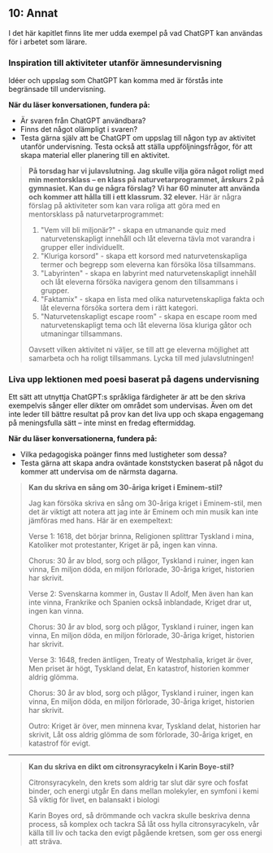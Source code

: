 
## 10: Annat
I det här kapitlet finns lite mer udda exempel på vad ChatGPT kan användas för i arbetet som lärare.

### Inspiration till aktiviteter utanför ämnesundervisning
Idéer och uppslag som ChatGPT kan komma med är förstås inte begränsade till undervisning.

**När du läser konversationen, fundera på:**
* Är svaren från ChatGPT användbara?
* Finns det något olämpligt i svaren?
* Testa gärna själv att be ChatGPT om uppslag till någon typ av aktivitet utanför undervisning. Testa också att ställa uppföljningsfrågor, för att skapa material eller planering till en aktivitet.

> **På torsdag har vi julavslutning. Jag skulle vilja göra något roligt med min mentorsklass – en klass på naturvetarprogrammet, årskurs 2 på gymnasiet. Kan du ge några förslag? Vi har 60 minuter att använda och kommer att hålla till i ett klassrum. 32 elever.**
> Här är några förslag på aktiviteter som kan vara roliga att göra med en mentorsklass på naturvetarprogrammet:
> 1. "Vem vill bli miljonär?" - skapa en utmanande quiz med naturvetenskapligt innehåll och låt eleverna tävla mot varandra i grupper eller individuellt.
> 2. "Kluriga korsord" - skapa ett korsord med naturvetenskapliga termer och begrepp som eleverna kan försöka lösa tillsammans.
> 3. "Labyrinten" - skapa en labyrint med naturvetenskapligt innehåll och låt eleverna försöka navigera genom den tillsammans i grupper.
> 4. "Faktamix" - skapa en lista med olika naturvetenskapliga fakta och låt eleverna försöka sortera dem i rätt kategori.
> 5. "Naturvetenskapligt escape room" - skapa en escape room med naturvetenskapligt tema och låt eleverna lösa kluriga gåtor och utmaningar tillsammans.
> 
> Oavsett vilken aktivitet ni väljer, se till att ge eleverna möjlighet att samarbeta och ha roligt tillsammans. Lycka till med julavslutningen!

### Liva upp lektionen med poesi baserat på dagens undervisning
Ett sätt att utnyttja ChatGPT:s språkliga färdigheter är att be den skriva exempelvis sånger eller dikter om området som undervisas. Även om det inte leder till bättre resultat på prov kan det liva upp och skapa engagemang på meningsfulla sätt – inte minst en fredag eftermiddag.

**När du läser konversationerna, fundera på:**
* Vilka pedagogiska poänger finns med lustigheter som dessa?
* Testa gärna att skapa andra oväntade konststycken baserat på något du kommer att undervisa om de närmsta dagarna.

> **Kan du skriva en sång om 30-åriga kriget i Eminem-stil?**
> 
> Jag kan försöka skriva en sång om 30-åriga kriget i Eminem-stil, men det är viktigt att notera att jag inte är Eminem och min musik kan inte jämföras med hans. Här är en exempeltext:
> 
> Verse 1:
> 1618, det börjar brinna,
> Religionen splittrar Tyskland i mina,
> Katoliker mot protestanter,
> Kriget är på, ingen kan vinna.
> 
> Chorus:
> 30 år av blod, sorg och plågor,
> Tyskland i ruiner, ingen kan vinna,
> En miljon döda, en miljon förlorade,
> 30-åriga kriget, historien har skrivit.
> 
> Verse 2:
> Svenskarna kommer in, Gustav II Adolf,
> Men även han kan inte vinna,
> Frankrike och Spanien också inblandade,
> Kriget drar ut, ingen kan vinna.
> 
> Chorus:
> 30 år av blod, sorg och plågor,
> Tyskland i ruiner, ingen kan vinna,
> En miljon döda, en miljon förlorade,
> 30-åriga kriget, historien har skrivit.
> 
> Verse 3:
> 1648, freden äntligen,
> Treaty of Westphalia, kriget är över,
> Men priset är högt, Tyskland delat,
> En katastrof, historien kommer aldrig glömma.
> 
> Chorus:
> 30 år av blod, sorg och plågor,
> Tyskland i ruiner, ingen kan vinna,
> En miljon döda, en miljon förlorade,
> 30-åriga kriget, historien har skrivit.
> 
> Outro:
> Kriget är över, men minnena kvar,
> Tyskland delat, historien har skrivit,
> Låt oss aldrig glömma de som förlorade,
> 30-åriga kriget, en katastrof för evigt.

---- 

> **Kan du skriva en dikt om citronsyracykeln i Karin Boye-stil?**
> 
> Citronsyracykeln, den krets som aldrig tar slut
> där syre och fosfat binder, och energi utgår
> En dans mellan molekyler, en symfoni i kemi
> Så viktig för livet, en balansakt i biologi
> 
> Karin Boyes ord, så drömmande och vackra
> skulle beskriva denna process, så komplex och tackra
> Så låt oss hylla citronsyracykeln, vår källa till liv
> och tacka den evigt pågående kretsen, som ger oss energi att sträva.
